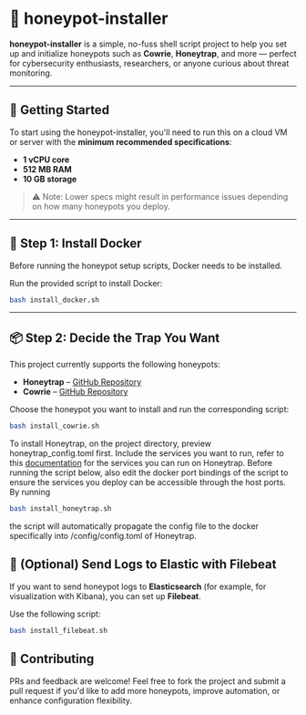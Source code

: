 # 🐝 honeypot-installer

**honeypot-installer** is a simple, no-fuss shell script project to help you set up and initialize honeypots such as **Cowrie**, **Honeytrap**, and more — perfect for cybersecurity enthusiasts, researchers, or anyone curious about threat monitoring.

---

## 🚀 Getting Started

To start using the honeypot-installer, you'll need to run this on a cloud VM or server with the **minimum recommended specifications**:

- **1 vCPU core**
- **512 MB RAM**
- **10 GB storage**

> ⚠️ Note: Lower specs might result in performance issues depending on how many honeypots you deploy.

---

## 🐳 Step 1: Install Docker

Before running the honeypot setup scripts, Docker needs to be installed.

Run the provided script to install Docker:

```bash
bash install_docker.sh
```

---

## 📦 Step 2: Decide the Trap You Want

This project currently supports the following honeypots:

- **Honeytrap** – [GitHub Repository](https://github.com/buger/honeytrap)
- **Cowrie** – [GitHub Repository](https://github.com/cowrie/cowrie)

Choose the honeypot you want to install and run the corresponding script:

```bash
bash install_cowrie.sh
```

To install Honeytrap, on the project directory, preview honeytrap_config.toml first. Include the services you want to run, refer to this [documentation](https://docs.honeytrap.io/services/) for the services you can run on Honeytrap.
Before running the script below, also edit the docker port bindings of the script to ensure the services you deploy can be accessible through the host ports. By running
```bash
bash install_honeytrap.sh
```
the script will automatically propagate the config file to the docker specifically into /config/config.toml of Honeytrap.

## 📡 (Optional) Send Logs to Elastic with Filebeat

If you want to send honeypot logs to **Elasticsearch** (for example, for visualization with Kibana), you can set up **Filebeat**.

Use the following script:

```bash
bash install_filebeat.sh
```
## 🤝 Contributing

PRs and feedback are welcome! Feel free to fork the project and submit a pull request if you'd like to add more honeypots, improve automation, or enhance configuration flexibility.
